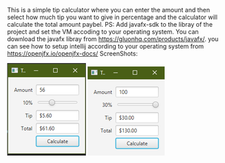 This is a simple tip calculator where you can enter the amount and then select how much tip you want to give in percentage and the calculator will calculate the total amount paybel.
PS: Add javafx-sdk to the libray of the project and set the VM accoding to your operating system.
You can download the javafx libray from https://gluonhq.com/products/javafx/.
you can see how to setup intellij according to your operating system from https://openjfx.io/openjfx-docs/
ScreenShots:

![](screenshots/Screenshot1.png)
![](screenshots/Screenshot2.png)
